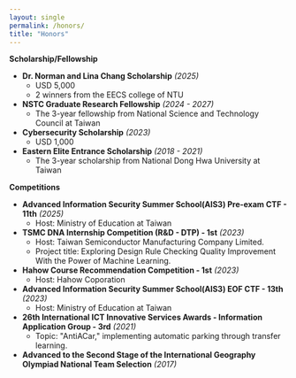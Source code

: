 ```yaml
---
layout: single
permalink: /honors/
title: "Honors"
---
```


<!-- * **AI for Cyber Security Scholarship** *(2025)*
    * USD 5,000
    * 1 winner from Denmark Government -->
<!-- * **Pan Wen Yuan Scholarship** *(2024)*
    * USD 1,500
    * 3 winners from NTU -->

**Scholarship/Fellowship**
* **Dr. Norman and Lina Chang Scholarship** *(2025)*
    * USD 5,000
    * 2 winners from the EECS college of NTU
* **NSTC Graduate Research Fellowship** *(2024 - 2027)*
    * The 3-year fellowship from National Science and Technology Council at Taiwan
* **Cybersecurity Scholarship** *(2023)*
    * USD 1,000
* **Eastern Elite Entrance Scholarship** *(2018 - 2021)*
    * The 3-year scholarship from National Dong Hwa University at Taiwan

**Competitions**
* **Advanced Information Security Summer School(AIS3) Pre-exam CTF - 11th** *(2025)*
    * Host: Ministry of Education at Taiwan
* **TSMC DNA Internship Competition (R&D - DTP) - 1st** *(2023)*
    * Host: Taiwan Semiconductor Manufacturing Company Limited.
    * Project title: Exploring Design Rule Checking Quality Improvement With the Power of Machine Learning.
* **Hahow Course Recommendation Competition - 1st** *(2023)*
    * Host: Hahow Coporation
* **Advanced Information Security Summer School(AIS3) EOF CTF - 13th** *(2023)*
    * Host: Ministry of Education at Taiwan
* **26th International ICT Innovative Services Awards - Information Application Group - 3rd** *(2021)*
    * Topic: "AntiACar," implementing automatic parking through transfer learning.
* **Advanced to the Second Stage of the International Geography Olympiad National Team Selection**  *(2017)*


